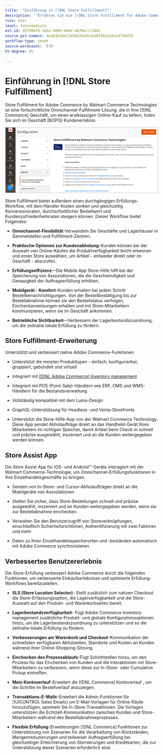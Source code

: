 ```yaml
---
title: '"Einführung in [!DNL Store Fulfillment]"'
description: '"Erfahren Sie wie [!DNL Store Fulfillment for Adobe Commerce by Walmart Commerce Technologies] unterstützt Online-Einkauf, Abholung im Geschäft (BOPIS) für Kunden. Verwenden Sie die Store Assist Mobile, um die BOPIS-Erfüllung und Auftragsverarbeitung für Store-Mitarbeiter und Commerce-Kunden zu optimieren."'
role: User
level: Intermediate
exl-id: d2f90af8-3eba-499d-84de-4b70ecc7166c
source-git-commit: 4ea03b3be11056526adc42d875b1e26a24736d15
workflow-type: tm+mt
source-wordcount: '575'
ht-degree: 0%

---
```


# Einführung in [!DNL Store Fulfillment]

Store Fulfillment for Adobe Commerce by Walmart Commerce Technologies ist eine fortschrittliche Omnichannel-Fulfillment-Lösung, die in Ihre [!DNL Commerce] Geschäft, um einen erstklassigen Online-Kauf zu liefern, holen Sie sich im Geschäft (BOPIS) Kundenerlebnis.

![Admin-Konfiguration der Adobe der Store-Fulfillment-Lösung](assets/store-fulfillment-admin-home.png)

Store Fulfillment bietet außerdem einen durchgängigen Erfüllungs-Workflow, mit dem Händler Kosten senken und gleichzeitig Konversionsraten, durchschnittlicher Bestellwert und Kundenzufriedenheitsraten steigern können. Dieser Workflow bietet Folgendes:

* **Omnichannel-Flexibilität**-Verwandeln Sie Geschäfte und Lagerhäuser in Sammelstellen und Fulfillment-Zentren.

* **Praktische Optionen zur Kundenabholung**-Kunden können bei der Auswahl von Online-Käufen die Produktverfügbarkeit leicht erkennen und einen Store auswählen, um Artikel - entweder direkt oder im Geschäft - abzurufen.

* **Erfüllungseffizienz**—Die Mobile App Store-Hilfe hilft bei der Speicherung von Assoziationen, die die Geschwindigkeit und Genauigkeit der Auftragserfüllung erhöhen.

* **Mobilgerät - Komfort**-Kunden erhalten bei jedem Schritt Bestellbenachrichtigungen. Von der Bestellbestätigung bis zur Bestellabnahme können sie den Bestellstatus verfolgen, Eincheckanweisungen erhalten und mit Store-Mitarbeitern kommunizieren, wenn sie im Geschäft ankommen.

* **Betriebliche Sichtbarkeit**—Verbessern der Lagerbestandszuordnung, um die zeitnahe lokale Erfüllung zu fördern.

## Store Fulfillment-Erweiterung

Unterstützt und verbessert native Adobe Commerce-Funktionen

* Unterstützt die meisten Produkttypen - einfach, konfigurierbar, gruppiert, gebündelt und virtuell

* Integriert mit [[!DNL Adobe Commerce] Inventory management](https://docs.magento.com/user-guide/catalog/inventory-learn-more.html)

* Integriert mit POS (Point-Sale)-Händlern wie ERP, OMS und WMS-Händlern für die Bestandsverwaltung

* Vollständig kompatibel mit dem Luma-Design

* GraphQL-Unterstützung für Headless- und Venia-Storefronts

* Unterstützt die Store-Hilfe-App von der Walmart Commerce Technology. Diese App sendet Abholaufträge direkt an das Handheld-Gerät Ihres Mitarbeiters im richtigen Speicher, damit Artikel beim Check-in schnell und präzise ausgewählt, inszeniert und an die Kunden weitergegeben werden können.

## Store Assist App

Die Store Assist App für iOS- und Android™-Geräte interagiert mit der Walmart Commerce-Technologie, um Omnichannel-Erfüllungsfunktionen in Ihre Einzelhandelsgeschäfte zu bringen.

* Senden von In-Store- und Cursor-Abholaufträgen direkt an die Mobilgeräte von Assoziationen

* Stellen Sie sicher, dass Store-Bestellungen schnell und präzise ausgewählt, inszeniert und an Kunden weitergegeben werden, wenn sie zur Bestellabnahme einchecken.

* Verwalten Sie den Benutzerzugriff von Storeverknüpfungen, einschließlich Sicherheitsrichtlinien, Authentifizierung mit zwei Faktoren und mehr

* Daten zu Ihren Einzelhandelsspeicherorten und -beständen automatisch mit Adobe Commerce synchronisieren

## Verbessertes Benutzererlebnis

Die Store-Erfüllung verbessert Adobe Commerce durch die folgenden Funktionen, um verbesserte Einkaufserlebnisse und optimierte Erfüllung-Workflows bereitzustellen:

* **SLS (Store Location Selector)**- Stellt zusätzlich zum nativen Checkout die Store-Erfassungsoption, die Lagerverfügbarkeit und die Store-Auswahl auf den Produkt- und Warenkorbseiten bereit.

* **Lagerbestandsverfügbarkeit**- Fügt Adobe Commerce Inventory management zusätzliche Produkt- und globale Konfigurationsoptionen hinzu, um die Lagerbestandszuordnung zu unterstützen und so die zeitnahe lokale Erfüllung zu fördern.

* **Verbesserungen am Warenkorb und Checkout**-Kommunikation der schnellsten verfügbaren Abholzeiten, Standorte und Kosten an Kunden während ihrer Online-Shopping-Sitzung.

* **Einchecken des Prozessablaufs**-Fügt Schnittstellen hinzu, um den Prozess für das Einchecken von Kunden und die Interaktionen mit Store-Mitarbeitern zu verbessern, wenn diese zur In-Store- oder Cumulative Pickup eintreffen.

* **Mein Kontoverlauf**-Erweitert die [!DNL Commerce] Kontoverlauf , um die Schritte im Bestellverlauf anzuzeigen.

* **Transaktions-E-Mails**-Erweitert die Admin-Funktionen für [!UICONTROL Sales Emails] um E-Mail-Vorlagen für Online-Käufe hinzuzufügen, sammeln Sie In-Store-Transaktionen. Die Vorlagen unterstützen die Echtzeit-Kommunikation zwischen Kunden und Store-Mitarbeitern während des Bestellabnahmeprozesses.

* **Flexible Erfüllung**-Erweiterungen [!DNL Commerce] Funktionen zur Unterstützung von Szenarien für die Verarbeitung von Rückständen, Mengenreduzierungen und teilweiser Auftragserfüllung bei gleichzeitiger Erleichterung von Stornierungen und Kreditkarten, die zur Unterstützung dieser Szenarien erforderlich sind.
